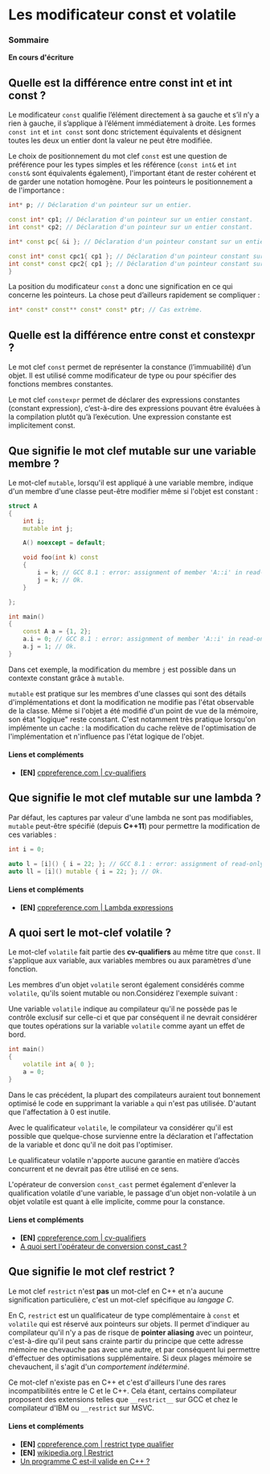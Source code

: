 # Les modificateur const et volatile

### Sommaire

**En cours d'écriture**

## Quelle est la différence entre const int et int const ?

 Le modificateur ```const``` qualifie l’élément directement à sa gauche et s’il n’y a rien à gauche, il s’applique à l’élément immédiatement à droite. Les formes ```const int``` et ```int const``` sont donc strictement équivalents et désignent toutes les deux un entier dont la valeur ne peut être modifiée.

Le choix de positionnement du mot clef ```const``` est une question de préférence pour les types simples et les référence (```const int&``` et ```int const&``` sont équivalents également), l'important étant de rester cohérent et de garder une notation homogène. Pour les pointeurs le positionnement a de l'importance :

```cpp
int* p; // Déclaration d'un pointeur sur un entier.  

const int* cp1; // Déclaration d'un pointeur sur un entier constant.
int const* cp2; // Déclaration d'un pointeur sur un entier constant.

int* const pc{ &i }; // Déclaration d'un pointeur constant sur un entier.

const int* const cpc1{ cp1 }; // Déclaration d'un pointeur constant sur un entier constant.
int const* const cpc2{ cp1 }; // Déclaration d'un pointeur constant sur un entier constant.
}
```

La position du modificateur ```const``` a donc une signification en ce qui concerne les pointeurs. La chose peut d’ailleurs rapidement se compliquer :
```cpp
int* const* const** const* const* ptr; // Cas extrème.
```

## Quelle est la différence entre const et constexpr ?

Le mot clef ```const``` permet de représenter la constance (l’immuabilité) d’un objet. Il est utilisé comme modificateur de type ou pour spécifier des fonctions membres constantes.

Le mot clef ```constexpr``` permet de déclarer des expressions constantes (constant expression), c’est-à-dire des expressions pouvant être évaluées à la compilation plutôt qu’à l’exécution. Une expression constante est implicitement const.

## Que signifie le mot clef mutable sur une variable membre ?

Le mot-clef ```mutable```, lorsqu'il est appliqué à une variable membre, indique d'un membre d'une classe peut-être modifier même si l'objet est constant :

```cpp
struct A
{
    int i;
    mutable int j;

    A() noexcept = default;

    void foo(int k) const
    {
        i = k; // GCC 8.1 : error: assignment of member 'A::i' in read-only object
        j = k; // Ok.
    }

};

int main()
{
    const A a = {1, 2};
    a.i = 0; // GCC 8.1 : error: assignment of member 'A::i' in read-only object
    a.j = 1; // Ok.      
}
```

Dans cet exemple, la modification du membre ```j``` est possible dans un contexte constant grâce à ```mutable```.

```mutable``` est pratique sur les membres d'une classes qui sont des détails d'implémentations et dont la modification ne modifie pas l'état observable de la classe. Même si l'objet a été modifié d'un point de vue de la mémoire, son état "logique" reste constant. C'est notamment très pratique lorsqu'on implémente un cache : la modification du cache relève de l'optimisation de l'implémentation et n'influence pas l'état logique de l'objet.

#### Liens et compléments
 - **[EN]** [cppreference.com | cv-qualifiers](http://en.cppreference.com/w/cpp/language/cv)

## Que signifie le mot clef mutable sur une lambda ?

Par défaut, les captures par valeur d'une lambda ne sont pas modifiables, ```mutable``` peut-être spécifié (depuis **C++11**) pour permettre la modification de ces variables :

```cpp
int i = 0;

auto l = [i]() { i = 22; }; // GCC 8.1 : error: assignment of read-only variable 'i'
auto ll = [i]() mutable { i = 22; }; // Ok.
```

#### Liens et compléments
 - **[EN]** [cppreference.com | Lambda expressions](https://en.cppreference.com/w/cpp/language/lambda)

## A quoi sert le mot-clef volatile ?

Le mot-clef ```volatile``` fait partie des **cv-qualifiers** au même titre que ```const```. Il s'applique aux variable, aux variables membres ou aux paramètres d'une fonction.

Les membres d'un objet ```volatile``` seront également considérés comme ```volatile```, qu'ils soient mutable ou non.Considérez l'exemple suivant :

Une variable ```volatile``` indique au compilateur qu'il ne possède pas le contrôle exclusif sur celle-ci et que par conséquent il ne devrait considérer que toutes opérations sur la variable ```volatile``` comme ayant un effet de bord.

```cpp
int main()
{
    volatile int a{ 0 };
    a = 0;
}
```

Dans le cas précédent, la plupart des compilateurs auraient tout bonnement optimisé le code en supprimant la variable ```a``` qui n'est pas utilisée. D'autant que l'affectation à 0 est inutile.

Avec le qualificateur ```volatile```, le compilateur va considérer qu'il est possible que quelque-chose survienne entre la déclaration et l'affectation de la variable et donc qu'il ne doit pas l'optimiser.

Le qualificateur volatile n'apporte aucune garantie en matière d’accès concurrent et ne devrait pas être utilisé en ce sens.

L'opérateur de conversion ```const_cast``` permet également d'enlever la qualification volatile d'une variable, le passage d'un objet non-volatile à un objet volatile est quant à elle implicite, comme pour la constance.

#### Liens et compléments
 - **[EN]** [cppreference.com | cv-qualifiers](http://en.cppreference.com/w/cpp/language/cv)
 - [A quoi sert l'opérateur de conversion const_cast ?](https://github.com/cpp-faq/cpp-faq/tree/develop/faq/fr-FR/.faq/404.md)

 ## Que signifie le mot clef restrict ?

 Le mot clef ```restrict``` n'est **pas** un mot-clef en C++ et n'a aucune signification particulière, c'est un mot-clef spécifique au *langage C*.

 En C, ```restrict``` est un qualificateur de type complémentaire à ```const``` et ```volatile``` qui est réservé aux pointeurs sur objets. Il permet d'indiquer au compilateur qu'il n'y a pas de risque de **pointer aliasing** avec un pointeur, c'est-à-dire qu'il peut sans crainte partir du principe que cette adresse mémoire ne chevauche pas avec une autre, et par conséquent lui permettre d'effectuer des optimisations supplémentaire. Si deux plages mémoire se chevauchent, il s'agit d'un *comportement indéterminé*.

 Ce mot-clef n'existe pas en C++ et c'est d'ailleurs l'une des rares incompatibilités entre le C et le C++. Cela étant, certains compilateur proposent des extensions telles que ```__restrict__``` sur GCC et chez le compilateur d'IBM ou ```__restrict``` sur MSVC.

 #### Liens et compléments
  - **[EN]** [cppreference.com | restrict type qualifier](https://en.cppreference.com/w/c/language/restrict)
  - **[EN]** [wikipedia.org | Restrict](https://fr.wikipedia.org/wiki/Restrict)
  - [Un programme C est-il valide en C++ ?](https://github.com/cpp-faq/cpp-faq/tree/develop/faq/fr-FR/.faq/404.md)

